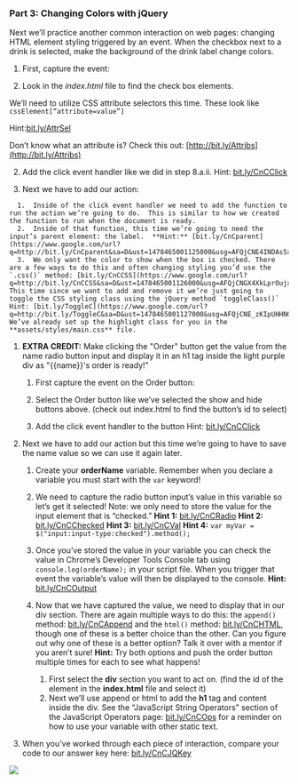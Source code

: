 ### Part 3: Changing Colors with jQuery

Next we’ll practice another common interaction on web pages: changing HTML element styling triggered by an event. When the checkbox next to a drink is selected, make the background of the drink label change colors.

1. First, capture the event:

  1. Look in the _index.html_ file to find the check box elements. 
  
  We’ll need to utilize CSS attribute selectors this time. These look like `cssElement[“attribute=value”]` 
  
  Hint:[bit.ly/AttrSel](http://bit.ly/AttrSel) 
  
  Don’t know what an attribute is? Check this out: [http://bit.ly/Attribs](http://bit.ly/Attribs)

2.  Add the click event handler like we did in step 8.a.ii. Hint: [bit.ly/CnCClick](http://bit.ly/CnCClick)

   1.  Next we have to add our action:

      1.  Inside of the click event handler we need to add the function to run the action we’re going to do.  This is similar to how we created the function to run when the document is ready.
      2.  Inside of that function, this time we’re going to need the input’s parent element: the label.  **Hint:** [bit.ly/CnCparent](https://www.google.com/url?q=http://bit.ly/CnCparent&sa=D&ust=1478465001125000&usg=AFQjCNE4INDAs5xRmmQl2TP1uUcO0N0qNg)
      3.  We only want the color to show when the box is checked. There are a few ways to do this and often changing styling you’d use the `.css()` method: [bit.ly/CnCCSS](https://www.google.com/url?q=http://bit.ly/CnCCSS&sa=D&ust=1478465001126000&usg=AFQjCNGX4XkLprOujxC6Yb72j_nna1rLVw).  This time since we want to add and remove it we’re just going to toggle the CSS styling class using the jQuery method `toggleClass()` Hint: [bit.ly/ToggleC](https://www.google.com/url?q=http://bit.ly/ToggleC&sa=D&ust=1478465001127000&usg=AFQjCNE_zKIpUHHNGJONJhbO2zFA_W4qng)  We’ve already set up the highlight class for you in the **assets/styles/main.css** file.

1.  **EXTRA CREDIT:** Make clicking the &quot;Order&quot; button get the value from the name radio button input and display it in an h1 tag inside the light purple div as &quot;{{name}}&#039;s order is ready!&quot;

    1.  First capture the event on the Order button:

      1.  Select the Order button like we’ve selected the show and hide buttons above. (check out index.html to find the button’s id to select)
      2.  Add the click event handler to the button Hint: [bit.ly/CnCClick](https://www.google.com/url?q=http://bit.ly/CnCClick&sa=D&ust=1478465001130000&usg=AFQjCNE9sKnrtJJdiDZGcwrRkpyOAwaCvg)

  1.  Next we have to add our action but this time we’re going to have to save the name value so we can use it again later.

      1.  Create your **orderName** variable.  Remember when you declare a variable you must start with the `var` keyword!
      2.  We need to capture the radio button input’s value in this variable  so let’s get it selected!  Note: we only need to store the value for the input element that is “checked.” **Hint 1:** [bit.ly/CnCRadio](https://www.google.com/url?q=http://bit.ly/CnCRadio&sa=D&ust=1478465001132000&usg=AFQjCNFkmjVHQ0WwM9G63fZV5-bX8fqeJw) **Hint 2:** [bit.ly/CnCChecked](http://bit.ly/CnCChecked) **Hint 3:** [bit.ly/CnCVal](https://www.google.com/url?q=http://bit.ly/CnCVal&sa=D&ust=1478465001133000&usg=AFQjCNEOLMx1XT212cHayeyAbhTunDflNg) **Hint 4:** `var myVar = $("input:input-type:checked").method();`
      3.  Once you’ve stored the value in your variable you can check the value in Chrome’s Developer Tools Console tab using `console.log(orderName);` in your script file.  When you trigger that event the variable’s value will then be displayed to the console. **Hint:** [bit.ly/CnCOutput](http://bit.ly/CnCOutput)
      4.  Now that we have captured the value, we need to display that in our div section.  There are again multiple ways to do this: the `append()` method: [bit.ly/CnCAppend](http://bit.ly/CnCAppend)  and the `html()` method: [bit.ly/CnCHTML](http://bit.ly/CnCHTML), though one of these is a better choice than the other. Can you figure out why one of these is a better option?  Talk it over with a mentor if you aren’t sure! **Hint:** Try both options and push the order button multiple times for each to see what happens!

          1.  First select the **div** section you want to act on.  (find the id of the element in the **index.html** file and select it)
          2.  Next we’ll use append or html to add the **h1** tag and content inside the div.  See the “JavaScript String Operators” section of the JavaScript Operators page: [bit.ly/CnCOps](http://bit.ly/CnCOps) for a reminder on how to use your variable with other static text.

1.  When you’ve worked through each piece of interaction, compare your code to our answer key here: [bit.ly/CnCJQKey](http://bit.ly/CnCJQKey)

![](../images/drink.png)
